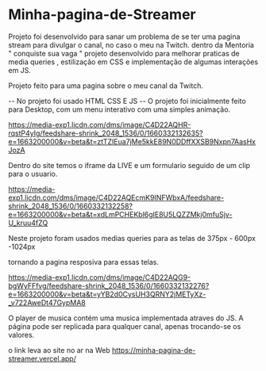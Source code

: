 # Minha-pagina-de-Streamer

Projeto foi desenvolvido para sanar um problema de se ter uma pagina stream para divulgar o canal, no caso o meu na Twitch.
dentro da Mentoria " conquiste sua vaga " projeto desenvolvido para melhorar praticas de media queries , estilização em CSS e implementação
de algumas interações em JS.

Projeto feito para uma pagina sobre o meu canal da Twitch.


-- No projeto foi usado HTML CSS E JS -- 
O projeto foi inicialmente feito para Desktop, com um menu interativo com uma simples animação.

https://media-exp1.licdn.com/dms/image/C4D22AQHR-rqstP4yIg/feedshare-shrink_2048_1536/0/1660332132635?e=1663200000&v=beta&t=ztTZIEua7jMe5kkE89N0DDffXXSB9Nxpn7AasHxJozA




Dentro do site temos o iframe da LIVE e um formulario seguido de um clip para o usuario.

https://media-exp1.licdn.com/dms/image/C4D22AQEcmK9INFWbxA/feedshare-shrink_2048_1536/0/1660332132258?e=1663200000&v=beta&t=xdLmPCHEKbl6gIE8U5LQZZMkj0mfuSjv-U_kruu4fZQ



Neste projeto foram usados medias queries para as telas de 375px - 600px -1024px

tornando a pagina resposiva para essas telas.

https://media-exp1.licdn.com/dms/image/C4D22AQG9-bgWyFFfvg/feedshare-shrink_2048_1536/0/1660332132276?e=1663200000&v=beta&t=yYB2d0CysUH3QRNY2jMETyXz-_v722AweDt47GypMA8


O player de musica contém uma musica implementada atraves do JS.
A página pode ser replicada para qualquer canal, apenas trocando-se os valores.

o link leva ao site no ar na Web 
https://minha-pagina-de-streamer.vercel.app/
